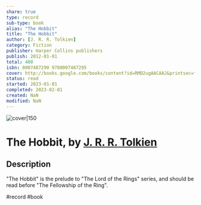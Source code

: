 ```yaml
---
share: true
type: record
sub-type: book
alias: "The Hobbit"
title: "The Hobbit"
author: [J. R. R. Tolkien]
category: Fiction
publisher: Harper Collins publishers
publish: 2012-01-01
total: 400
isbn: 0007487290 9780007487295
cover: http://books.google.com/books/content?id=RMD2ugAACAAJ&printsec=frontcover&img=1&zoom=1&source=gbs_api
status: read
started: 2023-01-01
completed: 2023-02-01
created: NaN 
modified: NaN
---
```


![cover|150](http://books.google.com/books/content?id=RMD2ugAACAAJ&printsec=frontcover&img=1&zoom=1&source=gbs_api)

# The Hobbit, by [J. R. R. Tolkien](J.%20R.%20R.%20Tolkien.md)

## Description
"The Hobbit" is the prelude to "The Lord of the Rings" series, and should be read before "The Fellowship of the Ring".

#record #book